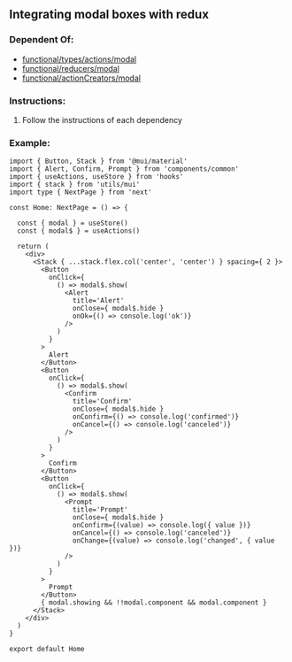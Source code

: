 ## Integrating modal boxes with redux

### Dependent Of:
- [functional/types/actions/modal](https://github.com/Braint-Tech/template-web/tree/main/components/functional/types/actions/modal)
- [functional/reducers/modal](https://github.com/Braint-Tech/template-web/tree/main/components/functional/redux/reducers/modal)
- [functional/actionCreators/modal](https://github.com/Braint-Tech/template-web/tree/main/components/functional/redux/actionCreators/modal)

### Instructions:
1. Follow the instructions of each dependency

### Example:
```tsx
import { Button, Stack } from '@mui/material'
import { Alert, Confirm, Prompt } from 'components/common'
import { useActions, useStore } from 'hooks'
import { stack } from 'utils/mui'
import type { NextPage } from 'next'

const Home: NextPage = () => {

  const { modal } = useStore()
  const { modal$ } = useActions()

  return (
    <div>
      <Stack { ...stack.flex.col('center', 'center') } spacing={ 2 }>
        <Button
          onClick={
            () => modal$.show(
              <Alert 
                title='Alert'
                onClose={ modal$.hide }
                onOk={() => console.log('ok')}
              />
            )
          }
        >
          Alert
        </Button>
        <Button
          onClick={
            () => modal$.show(
              <Confirm 
                title='Confirm'
                onClose={ modal$.hide }
                onConfirm={() => console.log('confirmed')}
                onCancel={() => console.log('canceled')}
              />
            )
          }
        >
          Confirm
        </Button>
        <Button
          onClick={
            () => modal$.show(
              <Prompt
                title='Prompt'
                onClose={ modal$.hide }
                onConfirm={(value) => console.log({ value })}
                onCancel={() => console.log('canceled')}
                onChange={(value) => console.log('changed', { value })}
              />
            )
          }
        >
          Prompt
        </Button>
        { modal.showing && !!modal.component && modal.component }
      </Stack>
    </div>
  )
}

export default Home
```